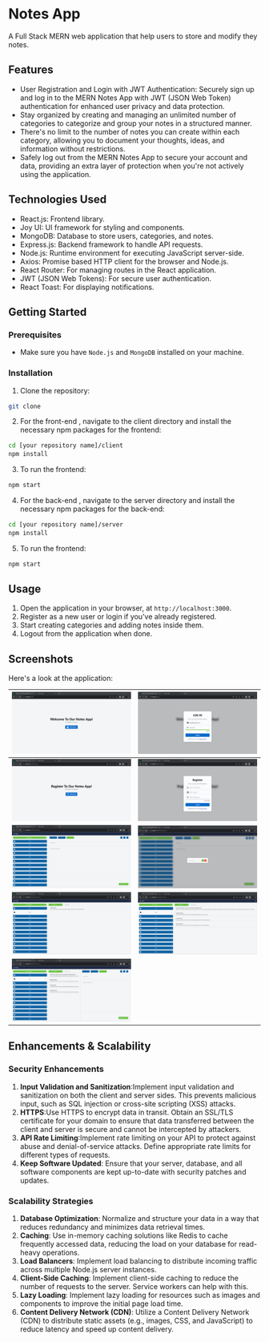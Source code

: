# Notes App

A Full Stack MERN web application that help users to store and modify they notes.

## Features

- User Registration and Login with JWT Authentication: Securely sign up and log in to the MERN Notes App with JWT (JSON Web Token) authentication for enhanced user privacy and data protection.
-  Stay organized by creating and managing an unlimited number of categories to categorize and group your notes in a structured manner.
- There's no limit to the number of notes you can create within each category, allowing you to document your thoughts, ideas, and information without restrictions.
- Safely log out from the MERN Notes App to secure your account and data, providing an extra layer of protection when you're not actively using the application.

## Technologies Used

- React.js: Frontend library.
- Joy UI: UI framework for styling and components.
- MongoDB: Database to store users, categories, and notes.
- Express.js: Backend framework to handle API requests.
- Node.js: Runtime environment for executing JavaScript server-side.
- Axios: Promise based HTTP client for the browser and Node.js.
- React Router: For managing routes in the React application.
- JWT (JSON Web Tokens): For secure user authentication.
- React Toast: For displaying notifications.

## Getting Started

### Prerequisites

- Make sure you have `Node.js` and `MongoDB` installed on your machine.

### Installation

1. Clone the repository:

```bash
git clone 
```

2. For the front-end , navigate to the client directory and install the necessary npm packages for the frontend:

```bash
cd [your repository name]/client
npm install
```

3. To run the frontend:

```bash
npm start
```

4. For the back-end , navigate to the server directory and install the necessary npm packages for the back-end:

```bash
cd [your repository name]/server
npm install
```

5. To run the frontend:

```bash
npm start
```
## Usage

1. Open the application in your browser, at `http://localhost:3000`.
2. Register as a new user or login if you've already registered.
3. Start creating categories and adding notes inside them. 
4. Logout from the application when done.

## Screenshots

Here's a look at the application:

| ![Screenshot 1](/Notes%20App/screenshots/Screenshot-1.png)| ![Screenshot 2](/Notes%20App/screenshots/Screenshot-2.png) |
| ---------------------------------- | ---------------------------------- |
| ![Screenshot 3](/Notes%20App/screenshots/Screenshot-3.png) | ![Screenshot 4](/Notes%20App/screenshots/Screenshot-4.png) |
| ![Screenshot 5](/Notes%20App/screenshots/Screenshot-5.png) | ![Screenshot 6](/Notes%20App/screenshots/Screenshot-6.png) |
| ![Screenshot 7](/Notes%20App/screenshots/Screenshot-7.png) | ![Screenshot 8](/Notes%20App/screenshots/Screenshot-8.png) |
| ![Screenshot 9](/Notes%20App/screenshots/Screenshot-9.png) |

## Enhancements & Scalability

### Security Enhancements

1. **Input Validation and Sanitization**:Implement input validation and sanitization on both the client and server sides. This prevents malicious input, such as SQL injection or cross-site scripting (XSS) attacks.
3. **HTTPS**:Use HTTPS to encrypt data in transit. Obtain an SSL/TLS certificate for your domain to ensure that data transferred between the client and server is secure and cannot be intercepted by attackers.
5. **API Rate Limiting**:Implement rate limiting on your API to protect against abuse and denial-of-service attacks. Define appropriate rate limits for different types of requests.
6. **Keep Software Updated**: Ensure that your server, database, and all software components are kept up-to-date with security patches and updates.

### Scalability Strategies

1. **Database Optimization**: Normalize and structure your data in a way that reduces redundancy and minimizes data retrieval times.
2. **Caching**: Use in-memory caching solutions like Redis to cache frequently accessed data, reducing the load on your database for read-heavy operations.
3. **Load Balancers**: Implement load balancing to distribute incoming traffic across multiple Node.js server instances.
4. **Client-Side Caching**:  Implement client-side caching to reduce the number of requests to the server. Service workers can help with this.
5. **Lazy Loading**:  Implement lazy loading for resources such as images and components to improve the initial page load time.
6. **Content Delivery Network (CDN)**: Utilize a Content Delivery Network (CDN) to distribute static assets (e.g., images, CSS, and JavaScript) to reduce latency and speed up content delivery.

